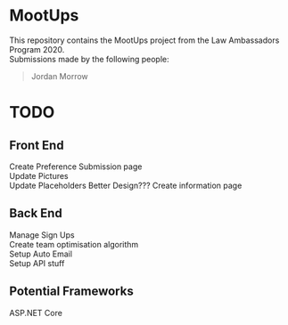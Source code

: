 # MootUps

This repository contains the MootUps project from the Law Ambassadors Program 2020.  
Submissions made by the following people:  
>Jordan Morrow  

# TODO  
## Front End  
Create Preference Submission page  
Update Pictures  
Update Placeholders
Better Design???
Create information page

## Back End  
Manage Sign Ups  
Create team optimisation algorithm  
Setup Auto Email  
Setup API stuff  

## Potential Frameworks
ASP.NET Core


